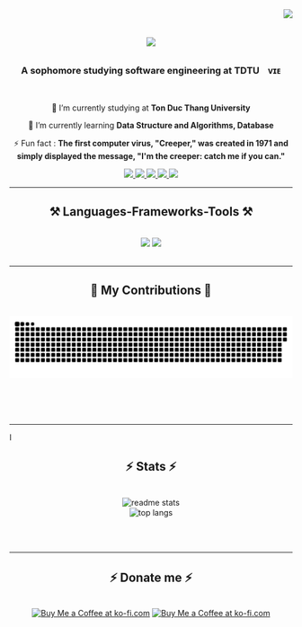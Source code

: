 <img align="right" src="https://visitor-badge.laobi.icu/badge?page_id=hoangcoderr.hoangcoderr" />

<h1 align="center">
    <img src="https://readme-typing-svg.herokuapp.com/?font=Righteous&size=35&center=true&vCenter=true&width=500&height=70&duration=4000&lines=Hi+There!+👋;+I'm+Dao+Nguyen+Hoang!;" />
</h1>

<h3 align="center">A sophomore studying software engineering at TDTUㅤᴠɪᴇ</h3>

<br/>

<div align="center">
 
 🔭 I’m currently studying at **Ton Duc Thang University**
 
 🌱 I’m currently learning **Data Structure and Algorithms, Database**

⚡ Fun fact : **The first computer virus, "Creeper," was created in 1971 and simply displayed the message, "I'm the creeper: catch me if you can."**

 </div>
 
<div align="center"> 
  <a href="mailto:dhoang1234sp@gmail.com">
    <img src="https://img.shields.io/badge/Gmail-333333?style=for-the-badge&logo=gmail&logoColor=red" />
  </a>
  <a href="https://www.linkedin.com/in/hoangcoderr/" target="_blank">
    <img src="https://img.shields.io/badge/LinkedIn-0077B5?style=for-the-badge&logo=linkedin&logoColor=white" target="_blank" />
  </a>
  <a href="https://www.facebook.com/hoangkev1n" target="_blank">
     <img src="https://img.shields.io/badge/Facebook-1877F2?style=for-the-badge&logo=facebook&logoColor=white" target="_blank" /> <!-- sqlite, safari, google-chrome are other good icon options -->
       <a href=https://www.tiktok.com/@hoangcoderr" target="_blank">
     <img src="https://img.shields.io/badge/TikTok-000000?style=for-the-badge&logo=tiktok&logoColor=white" target="_blank" /> <!-- sqlite, safari, google-chrome are other good icon options -->
       <a href="https://www.youtube.com/@hoangcoderr">
     <img src="https://img.shields.io/badge/YouTube-FF0000?style=for-the-badge&logo=youtube&logoColor=white" target="_blank" /> <!-- sqlite, safari, google-chrome are other good icon options -->
  </a>
</div>

 <hr/>
 
<h2 align="center">⚒️ Languages-Frameworks-Tools ⚒️</h2>
<br/>
<div align="center">
    <img src="https://skillicons.dev/icons?i=react,bootstrap,mui,html,css,vscode,github,figma,tailwind,git,r" />
    <img src="https://skillicons.dev/icons?i=nodejs,python,javascript,typescript,express,firebase,mongodb,c,java,nextjs,mysql,flask" /><br>
</div>

<br/>
<hr/>

<div align="center">
  <h2>🐍 My Contributions 🐍</h2>
  <br>
  <img alt="snake eating my contributions" src="https://raw.githubusercontent.com/hoangcoderr/hoangcoderr-Github-Profile/output/github-contribution-grid-snake.svg" />
  
  <br/><br/><br/>
</div>

<hr/>
I
<h2 align="center">⚡ Stats ⚡</h2>
<br>
<div align=center>

  <img width=390 src="https://github-readme-stats-salesp07.vercel.app/api?username=hoangcoderr&count_private=true&show_icons=true&theme=react&rank_icon=github&border_radius=10" alt="readme stats" />
  <br/>
  <img width=325 align="center" src="https://github-readme-stats-salesp07.vercel.app/api/top-langs/?username=hoangcoderr&hide=HTML&langs_count=8&layout=compact&theme=react&border_radius=10&size_weight=0.5&count_weight=0.5&exclude_repo=github-readme-stats" alt="top langs" />
</div>

<br/><br/>

<hr/>
<h2 align="center">⚡ Donate me ⚡</h2>
<br/>

<div align="center">
<a href='https://nhantien.momo.vn/0854975357' target='_blank'><img height='64' style='border:0px;height:64px;' src='https://storage.ko-fi.com/cdn/kofi1.png?v=3' border='0' alt='Buy Me a Coffee at ko-fi.com' /></a>
<a href='https://raw.githubusercontent.com/hoangcoderr/hoangcoderr/main/z5567468004892_d714aaaea30752790e4fa4d80d1814d9.jpg' target='_blank'><img height='64' style='border:0px;height:64px;' src='https://badge.bankhub.dev/status.svg?serviceName=vietcombank-digibank-web-personal&style=for-the-badge' border='0' alt='Buy Me a Coffee at ko-fi.com' /></a>
</div>

<br/>
